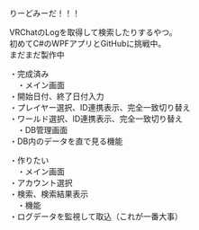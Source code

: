 りーどみーだ！！！

VRChatのLogを取得して検索したりするやつ。  
初めてC#のWPFアプリとGitHubに挑戦中。  
まだまだ製作中  

・完成済み  
　・メイン画面  
  ・開始日付、終了日付入力  
  ・プレイヤー選択、ID連携表示、完全一致切り替え  
  ・ワールド選択、ID連携表示、完全一致切り替え  
　・DB管理画面  
  ・DB内のデータを直で見る機能  

・作りたい  
　・メイン画面  
  ・アカウント選択  
  ・検索、検索結果表示  
　・機能  
  ・ログデータを監視して取込（これが一番大事）  